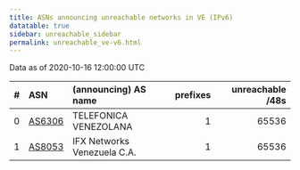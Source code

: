 ```yaml
---
title: ASNs announcing unreachable networks in VE (IPv6)
datatable: true
sidebar: unreachable_sidebar
permalink: unreachable_ve-v6.html
---
```


Data as of 2020-10-16 12:00:00 UTC


<div class="datatable-begin"></div>

|   # | ASN                                  | (announcing) AS name        |   prefixes |   unreachable /48s |
|----:|:-------------------------------------|:----------------------------|-----------:|-------------------:|
|   0 | [AS6306](unreachable_AS6306-v6.html) | TELEFONICA VENEZOLANA       |          1 |              65536 |
|   1 | [AS8053](unreachable_AS8053-v6.html) | IFX Networks Venezuela C.A. |          1 |              65536 |

<div class="datatable-end"></div>